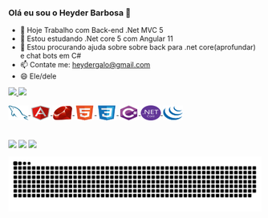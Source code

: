 ### Olá eu sou o Heyder Barbosa 👋

- 🔭 Hoje Trabalho com Back-end .Net MVC 5
- 🌱 Estou estudando .Net core 5 com Angular 11
- 🤔 Estou procurando ajuda sobre sobre back para .net core(aprofundar) e chat bots em C#
- 📫 Contate me: heydergalo@gmail.com
- 😄 Ele/dele

 <div>
  <a href="https://github.com/Rhayder">
  <img height="180em" src="https://github-readme-stats.vercel.app/api?username=Rhayder&show_icons=true&theme=dracula&include_all_commits=true&count_private=true"/>
  <img height="180em" src="https://github-readme-stats.vercel.app/api/top-langs/?username=Rhayder&layout=compact&langs_count=7&theme=dracula"/>
</div>
  <div style="display: inline_block"><br>
  <img align="center" alt="Rha-mysql" height="30" width="40" src="https://raw.githubusercontent.com/devicons/devicon/master/icons/mysql/mysql-original.svg">
  <img align="center" alt="Rha-angularjs" height="30" width="40" src="https://raw.githubusercontent.com/devicons/devicon/master/icons/angularjs/angularjs-original.svg">
  <img align="center" alt="Rha-Ruby" height="30" width="40" src="https://raw.githubusercontent.com/devicons/devicon/master/icons/ruby/ruby-original.svg">
  <img align="center" alt="Rha-HTML" height="30" width="40" src="https://raw.githubusercontent.com/devicons/devicon/master/icons/html5/html5-original.svg">
  <img align="center" alt="Rha-CSS" height="30" width="40" src="https://raw.githubusercontent.com/devicons/devicon/master/icons/css3/css3-original.svg">  
  <img align="center" alt="Rha-Csharp" height="30" width="40" src="https://raw.githubusercontent.com/devicons/devicon/master/icons/csharp/csharp-original.svg">
   <img align="center" alt="Rha-dotnetcore" height="30" width="40" src="https://raw.githubusercontent.com/devicons/devicon/master/icons/dotnetcore/dotnetcore-original.svg"> 
    <img align="center" alt="Rha-jquery" height="30" width="40" src="https://raw.githubusercontent.com/devicons/devicon/master/icons/jquery/jquery-original.svg">  
</div>  
  
#
<div>  
  <a href="https://www.instagram.com/barbosa_heyder/" target="_blank"><img src="https://img.shields.io/badge/-Instagram-%23E4405F?style=for-the-badge&logo=instagram&logoColor=white" target="_blank"></a>
  <a href = "mailto:heydergalo@gmail.com"><img src="https://img.shields.io/badge/-Gmail-%23333?style=for-the-badge&logo=gmail&logoColor=white" target="_blank"></a>
  <a href="https://www.linkedin.com/in/heyder-barbosa" target="_blank"><img src="https://img.shields.io/badge/-LinkedIn-%230077B5?style=for-the-badge&logo=linkedin&logoColor=white" target="_blank"></a>   
 
 
  ![Snake animation](https://github.com/Rhayder/Rhayder/blob/output/github-contribution-grid-snake.svg)
 
 </div>
